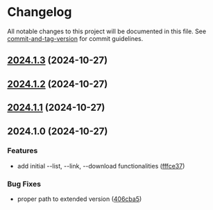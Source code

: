 # Changelog

All notable changes to this project will be documented in this file. See [commit-and-tag-version](https://github.com/absolute-version/commit-and-tag-version) for commit guidelines.

## [2024.1.3](https://github.com/davidsneighbour/hugov/compare/v2024.1.2...v2024.1.3) (2024-10-27)

## [2024.1.2](https://github.com/davidsneighbour/hugov/compare/v2024.1.1...v2024.1.2) (2024-10-27)

## [2024.1.1](https://github.com/davidsneighbour/hugov/compare/v2024.1.0...v2024.1.1) (2024-10-27)

## 2024.1.0 (2024-10-27)


### Features

* add initial --list, --link, --download functionalities ([fffce37](https://github.com/davidsneighbour/hugo-versioning/commit/fffce372f9c477e7be44ac7865399b7bb531de98))


### Bug Fixes

* proper path to extended version ([406cba5](https://github.com/davidsneighbour/hugo-versioning/commit/406cba590942e799a8402740a3dd5e0f2649330f))

